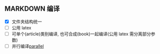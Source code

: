 ## MARKDOWN 编译

- [x] 文件夹结构统一
- [ ] 公用 latex
- [ ] 可单个(article)类别编译, 也可合成(book)一起编译(公用 latex 需分离部分参数)
- [ ] 并行编译[parallel](http://www.gnu.org/software/parallel/)
